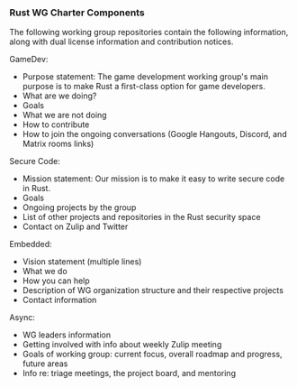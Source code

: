 ### Rust WG Charter Components

The following working group repositories contain the following information, along with dual license information and contribution notices.

GameDev:
- Purpose statement: The game development working group's main purpose is to make Rust a first-class option for game developers.
- What are we doing?
- Goals
- What we are not doing
- How to contribute
- How to join the ongoing conversations (Google Hangouts, Discord, and Matrix rooms links)

Secure Code:
- Mission statement: Our mission is to make it easy to write secure code in Rust.
- Goals
- Ongoing projects by the group
- List of other projects and repositories in the Rust security space
- Contact on Zulip and Twitter

Embedded:
- Vision statement (multiple lines)
- What we do
- How you can help
- Description of WG organization structure and their respective projects
- Contact information

Async:
- WG leaders information
- Getting involved with info about weekly Zulip meeting
- Goals of working group: current focus, overall roadmap and progress, future areas
- Info re: triage meetings, the project board, and mentoring
